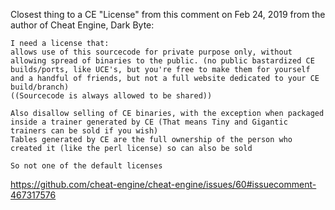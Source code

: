 Closest thing to a CE "License" from this comment on Feb 24, 2019
from the author of Cheat Engine, Dark Byte:

```
I need a license that:
allows use of this sourcecode for private purpose only, without allowing spread of binaries to the public. (no public bastardized CE builds/ports, like UCE's, but you're free to make them for yourself and a handful of friends, but not a full website dedicated to your CE build/branch)
((Sourcecode is always allowed to be shared))

Also disallow selling of CE binaries, with the exception when packaged inside a trainer generated by CE (That means Tiny and Gigantic trainers can be sold if you wish)
Tables generated by CE are the full ownership of the person who created it (like the perl license) so can also be sold

So not one of the default licenses
```

https://github.com/cheat-engine/cheat-engine/issues/60#issuecomment-467317576
